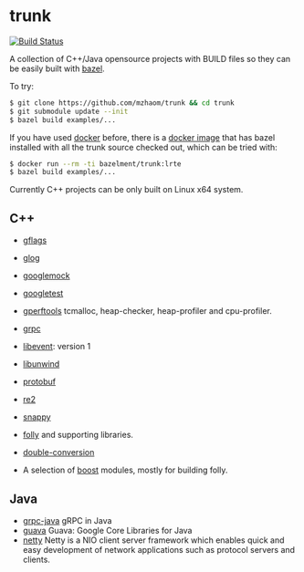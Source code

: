 # trunk

[![Build Status](https://travis-ci.org/bazelment/trunk.svg?branch=master)](https://travis-ci.org/bazelment/trunk)


A collection of C++/Java opensource projects with BUILD files so they
can be easily built with [bazel](http://bazel.io).

To try:

```sh
$ git clone https://github.com/mzhaom/trunk && cd trunk
$ git submodule update --init
$ bazel build examples/...
```

If you have used [docker](https://www.docker.com/) before, there is a
[docker image](https://hub.docker.com/r/bazelment/trunk/) that has
bazel installed with all the trunk source checked out, which can be
tried with:

```sh
$ docker run --rm -ti bazelment/trunk:lrte
$ bazel build examples/...
```

Currently C++ projects can be only built on Linux x64 system.

## C++
  * [gflags](http://gflags.github.io/gflags/)
  * [glog](https://github.com/google/glog)
  * [googlemock](https://code.google.com/p/googlemock/)
  * [googletest](https://code.google.com/p/googletest/)
  * [gperftools](https://code.google.com/p/gperftools/) tcmalloc, heap-checker, heap-profiler and cpu-profiler.
  * [grpc](http://www.grpc.io/)
  * [libevent](http://libevent.org/): version 1
  * [libunwind](http://www.nongnu.org/libunwind)
  * [protobuf](https://github.com/google/protobuf)
  * [re2](https://github.com/google/re2)
  * [snappy](https://github.com/google/snappy)

  * [folly](https://www.facebook.com/notes/facebook-engineering/folly-the-facebook-open-source-library/10150864656793920) and supporting libraries.
  * [double-conversion](https://github.com/floitsch/double-conversion/)
  * A selection of [boost](http://www.boost.org/) modules, mostly for building folly.

## Java
  * [grpc-java](http://www.grpc.io) gRPC in Java
  * [guava](https://github.com/google/guava) Guava: Google Core Libraries for Java
  * [netty](https://netty.io/) Netty is a NIO client server framework
    which enables quick and easy development of network applications
    such as protocol servers and clients.
